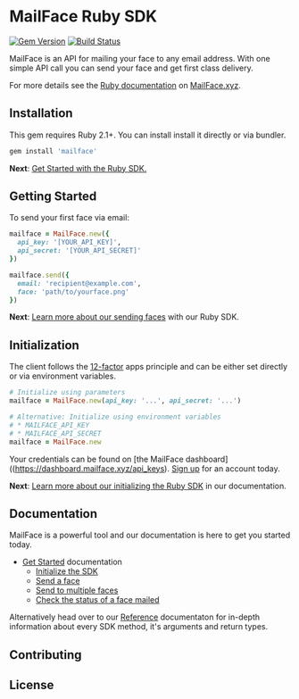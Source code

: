 # MailFace Ruby SDK

[![Gem Version](http://img.shields.io/gem/v/twilio-ruby.svg)][gem]
[![Build Status](http://img.shields.io/travis/twilio/twilio-ruby.svg)][travis]

MailFace is an API for mailing your face to any email address. With one simple API call you can send your face  and get first class delivery. 

For more details see the [Ruby documentation](https://mailface.xyz/docs/ruby) on [MailFace.xyz](https://mailface.xyz).

## Installation

This gem requires Ruby 2.1+. You can install install it directly or via bundler.

```ruby
gem install 'mailface'
```

__Next__: [Get Started with the Ruby SDK.](https://mailface.xyz/docs/ruby/get_started/initialize) 

## Getting Started

To send your first face via email:

```ruby
mailface = MailFace.new({
  api_key: '[YOUR_API_KEY]',
  api_secret: '[YOUR_API_SECRET]'
})

mailface.send({
  email: 'recipient@example.com',
  face: 'path/to/yourface.png'
}) 
```

__Next__: [Learn more about our sending faces](https://mailface.xyz/docs/ruby/get_started/send_face) with our Ruby SDK.

## Initialization

The client follows the [12-factor](http://12factor.net/config) apps principle and can be either set directly or via environment variables.

```ruby
# Initialize using parameters
mailface = MailFace.new(api_key: '...', api_secret: '...')

# Alternative: Initialize using environment variables
# * MAILFACE_API_KEY
# * MAILFACE_API_SECRET
mailface = MailFace.new
```

Your credentials can be found on [the MailFace dashboard]((https://dashboard.mailface.xyz/api_keys). [Sign up](https://mailface.xyz/register) for an account today. 

__Next__: [Learn more about our initializing the Ruby SDK](https://mailface.xyz/docs/ruby/get_started_initialize) in our documentation.

## Documentation

MailFace is a powerful tool and our documentation is here to get you started today.

* [Get Started](https://mailface.xyz/docs/ruby/get_started) documentation
  * [Initialize the SDK](https://mailface.xyz/docs/ruby/get_started/initialize)
  * [Send a face](https://mailface.xyz/docs/ruby/get_started/send_face)
  * [Send to multiple faces](https://mailface.xyz/docs/ruby/get_started/send_multiple_faces)
  * [Check the status of a face mailed](https://mailface.xyz/docs/ruby/get_started/check_status)

Alternatively head over to our [Reference](https://mailface.xyz/docs/ruby/reference) documentaton for in-depth information about every SDK method, it's arguments and return types.

## Contributing

## License

[gem]: https://rubygems.org/gems/twilio-ruby
[travis]: http://travis-ci.org/twilio/twilio-ruby
